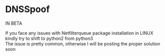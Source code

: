 # DNSSpoof

IN BETA<br />

If you face any issues with Netfilterqueue package installation in LINUX kindly try to shift to python2 from python3<br />
The issue is pretty common, otherwise I will be posting the proper solution soon<br />
